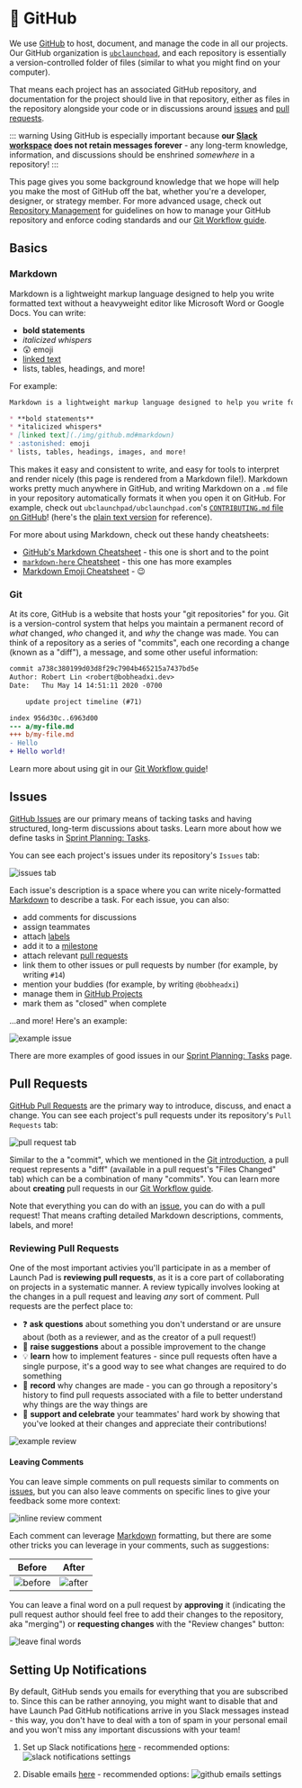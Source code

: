 # 🐙 GitHub <Badge type="tip" text="new"/>

We use [GitHub](https://github.com/) to host, document, and manage the code in all our projects. Our GitHub organization is [`ubclaunchpad`](https://github.com/ubclaunchpad/), and each repository is essentially a version-controlled folder of files (similar to what you might find on your computer).

That means each project has an associated GitHub repository, and documentation for the project should live in that repository, either as files in the repository alongside your code or in discussions around [issues](#issues) and [pull requests](#pull-requests).

::: warning
Using GitHub is especially important because **our [Slack workspace](./slack.md) does not retain messages forever** - any long-term knowledge, information, and discussions should be enshrined *somewhere* in a repository!
:::

This page gives you some background knowledge that we hope will help you make the most of GitHub off the bat, whether you're a developer, designer, or strategy member. For more advanced usage, check out [Repository Management](../project-management/repositories.md) for guidelines on how to manage your GitHub repository and enforce coding standards and our [Git Workflow guide](../../resources/git-workflow.md).

## Basics

### Markdown

Markdown is a lightweight markup language designed to help you write formatted text without a heavyweight editor like Microsoft Word or Google Docs. You can write:

* **bold statements**
* *italicized whispers*
* :astonished: emoji
* [linked text](./img/github.md#markdown)
* lists, tables, headings, and more!

For example:

```md
Markdown is a lightweight markup language designed to help you write formatted text without a heavyweight editor like Microsoft Word or Google Docs. You can write:

* **bold statements**
* *italicized whispers*
* [linked text](./img/github.md#markdown)
* :astonished: emoji
* lists, tables, headings, images, and more!
```

This makes it easy and consistent to write, and easy for tools to interpret and render nicely (this page is rendered from a Markdown file!). Markdown works pretty much anywhere in GitHub, and writing Markdown on a `.md` file in your repository automatically formats it when you open it on GitHub. For example, check out `ubclaunchpad/ubclaunchpad.com`'s [`CONTRIBUTING.md` file on GitHub](https://github.com/ubclaunchpad/ubclaunchpad.com/blob/master/CONTRIBUTING.md)! (here's the [plain text version](https://raw.githubusercontent.com/ubclaunchpad/ubclaunchpad.com/master/CONTRIBUTING.md) for reference).

For more about using Markdown, check out these handy cheatsheets:

* [GitHub's Markdown Cheatsheet](https://guides.github.com/pdfs/markdown-cheatsheet-online.pdf) - this one is short and to the point
* [`markdown-here` Cheatsheet](https://github.com/adam-p/markdown-here/wiki/Markdown-Cheatsheet) - this one has more examples
* [Markdown Emoji Cheatsheet](https://www.webfx.com/tools/emoji-cheat-sheet/) - :wink:

### Git

At its core, GitHub is a website that hosts your "git repositories" for you. Git is a version-control system that helps you maintain a permanent record of *what* changed, *who* changed it, and *why* the change was made. You can think of a repository as a series of "commits", each one recording a change (known as a "diff"), a message, and some other useful information:

```diff
commit a738c380199d03d8f29c7904b465215a7437bd5e
Author: Robert Lin <robert@bobheadxi.dev>
Date:   Thu May 14 14:51:11 2020 -0700

    update project timeline (#71)

index 956d30c..6963d00
--- a/my-file.md
+++ b/my-file.md
- Hello
+ Hello world!
```

Learn more about using git in our [Git Workflow guide](../../resources/git-workflow.md)!

## Issues

[GitHub Issues](https://help.github.com/en/github/managing-your-work-on-github/about-issues) are our primary means of tacking tasks and having structured, long-term discussions about tasks. Learn more about how we define tasks in [Sprint Planning: Tasks](../project-management/sprints.md#tasks).

You can see each project's issues under its repository's `Issues` tab:

![issues tab](./img/github_issues.png)

Each issue's description is a space where you can write nicely-formatted [Markdown](#markdown) to describe a task. For each issue, you can also:

* add comments for discussions
* assign teammates
* attach [labels](https://help.github.com/en/github/managing-your-work-on-github/applying-labels-to-issues-and-pull-requests)
* add it to a [milestone](https://help.github.com/en/github/managing-your-work-on-github/viewing-your-milestones-progress)
* attach relevant [pull requests](#pull-requests)
* link them to other issues or pull requests by number (for example, by writing `#14`)
* mention your buddies (for example, by writing `@bobheadxi`)
* manage them in [GitHub Projects](https://help.github.com/en/github/managing-your-work-on-github/about-project-boards)
* mark them as "closed" when complete

...and more! Here's an example:

![example issue](./img/github_issue_example.png)

There are more examples of good issues in our [Sprint Planning: Tasks](../project-management/sprints.md#tasks) page.

## Pull Requests

[GitHub Pull Requests](https://help.github.com/en/github/collaborating-with-issues-and-pull-requests/about-pull-requests) are the primary way to introduce, discuss, and enact a change. You can see each project's pull requests under its repository's `Pull Requests` tab:

![pull request tab](./img/github_pullrequests.png)

Similar to the a "commit", which we mentioned in the [Git introduction](#git), a pull request represents a "diff" (available in a pull request's "Files Changed" tab) which can be a combination of many "commits". You can learn more about **creating** pull requests in our [Git Workflow guide](../../resources/git-workflow.md).

Note that everything you can do with an [issue](#issues), you can do with a pull request! That means crafting detailed Markdown descriptions, comments, labels, and more!

### Reviewing Pull Requests

One of the most important activies you'll participate in as a member of Launch Pad is **reviewing pull requests**, as it is a core part of collaborating on projects in a systematic manner. A review typically involves looking at the changes in a pull request and leaving *any* sort of comment. Pull requests are the perfect place to:

* ❓ **ask questions** about something you don't understand or are unsure about (both as a reviewer, and as the creator of a pull request!)
* 💭 **raise suggestions** about a possible improvement to the change
* 💡 **learn** how to implement features - since pull requests often have a single purpose, it's a good way to see what changes are required to do something
* 📝 **record** why changes are made - you can go through a repository's history to find pull requests associated with a file to better understand why things are the way things are
* 👏 **support and celebrate** your teammates' hard work by showing that you've looked at their changes and appreciate their contributions!

![example review](./img/github_review.png)

#### Leaving Comments

You can leave simple comments on pull requests similar to comments on [issues](#issues), but you can also leave comments on specific lines to give your feedback some more context:

![inline review comment](./img/github_review_inline.png)

Each comment can leverage [Markdown](#markdown) formatting, but there are some other tricks you can leverage in your comments, such as suggestions:

| Before | After |
|--------|-------|
| ![before](./img/github_suggest_before.png) | ![after](./img/github_suggest_after.png) |

You can leave a final word on a pull request by **approving** it (indicating the pull request author should feel free to add their changes to the repository, aka "merging") or **requesting changes** with the "Review changes" button:

![leave final words](./img/github_review_final.png)

## Setting Up Notifications

By default, GitHub sends you emails for everything that you are subscribed to. Since this can be rather annoying, you might want to disable that and have Launch Pad GitHub notifications arrive in you Slack messages instead - this way, you don't have to deal with a ton of spam in your personal email and you won't miss any important discussions with your team!

1. Set up Slack notifications [here](https://github.com/settings/reminders/ubclaunchpad) - recommended options:
![slack notifications settings](./img/github_slack.png)

2. Disable emails [here](https://github.com/settings/notifications) - recommended options:
![github emails settings](./img/github_emails.png)
